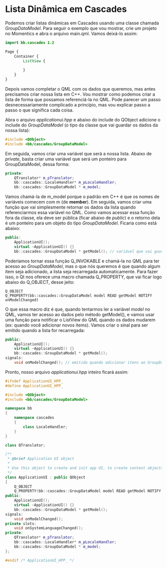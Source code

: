 Lista Dinâmica em Cascades
==========================

Podemos criar listas dinâmicas em Cascades usando uma classe chamada _GroupDataModel_. Para seguir o exemplo que vou mostrar, crie um projeto no Momentics e abra o arquivo main.qml. Vamos deixá-lo assim:

```qml
import bb.cascades 1.2

Page {
    Container {
        ListView {
            
        }
    }
}
```

Depois vamos completar o QML com os dados que queremos, mas antes precisamos criar nossa lista em C++. Vou mostrar como podemos criar a lista de forma que possamos referenciá-la no QML. Pode parecer um passo desnecessariamente complicado a princípio, mas vou explicar passo a passo o que significa cada coisa.

Abra o arquivo _applicationui.hpp_ e abaixo do include do QObject adicione o include do _GroupDataModel_ (o tipo da classe que vai guardar os dados da nossa lista):

```cpp
#include <QObject>
#include <bb/cascades/GroupDataModel>
```

Em seguida, vamos criar uma variável que será a nossa lista. Abaixo de _private_, basta criar uma variável que será um ponteiro para GroupDataModel, dessa forma:

```cpp
private:
    QTranslator* m_pTranslator;
    bb::cascades::LocaleHandler* m_pLocaleHandler;
    bb::cascades::GroupDataModel * m_model;
```

Vamos chamá-la de m_model porque o padrão em C++ é que os nomes de variáveis comecem com m (de __member__). Em seguida, vamos criar uma função que vai simplesmente retornar os dados da lista quando referenciarmos essa variável no QML. Como vamos acessar essa função fora da classe, ela deve ser pública (ficar abaixo de _public_) e o retorno dela é um ponteiro para um objeto do tipo _GroupDataModel_. Ficaria como está abaixo:

```cpp
public:
    ApplicationUI();
    virtual ~ApplicationUI() {}
    bb::cascades::GroupDataModel * getModel(); // variável que vai guardar os dados da lista
```

Poderíamos tornar essa função Q_INVOKABLE e chamá-la no QML para ter acesso ao _GroupDataModel_, mas o que nós queremos é que quando algum ítem seja adicionado, a lista seja recarregada automaticamente. Para fazer isso, o Qt nos oferece uma macro chamada Q_PROPERTY, que vai ficar logo abaixo do Q_OBJECT, desse jeito:

```
Q_OBJECT
Q_PROPERTY(bb::cascades::GroupDataModel model READ getModel NOTIFY onModelChanged)
```

O que essa macro diz é que, quando tentarmos ler a variável _model_ no QML, vamos ter acesso ao dados pelo método getModel(), e vamos usar uma função para notificar o ListView do QML quando os dados mudarem (ex: quando você adicionar novos items). Vamos criar o sinal para ser emitido quando a lista for recarregada:

```cpp
public:
    ApplicationUI();
    virtual ~ApplicationUI() {}
    bb::cascades::GroupDataModel * getModel();
signals:
    void onModelChanged(); // emitido quando adicionar itens ao GroupDataModel
```

Pronto, nosso arquivo _applicationui.hpp_ inteiro ficará assim:

```cpp
#ifndef ApplicationUI_HPP_
#define ApplicationUI_HPP_

#include <QObject>
#include <bb/cascades/GroupDataModel>

namespace bb
{
    namespace cascades
    {
        class LocaleHandler;
    }
}

class QTranslator;

/*!
 * @brief Application UI object
 *
 * Use this object to create and init app UI, to create context objects, to register the new meta types etc.
 */
class ApplicationUI : public QObject
{
    Q_OBJECT
    Q_PROPERTY(bb::cascades::GroupDataModel model READ getModel NOTIFY onModelChanged)
public:
    ApplicationUI();
    virtual ~ApplicationUI() {}
    bb::cascades::GroupDataModel * getModel();
signals:
    void onModelChanged();
private slots:
    void onSystemLanguageChanged();
private:
    QTranslator* m_pTranslator;
    bb::cascades::LocaleHandler* m_pLocaleHandler;
    bb::cascades::GroupDataModel * m_model;
};

#endif /* ApplicationUI_HPP_ */
```
